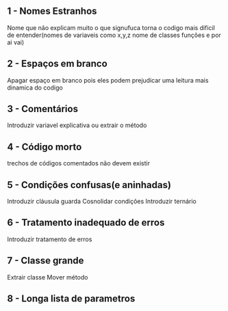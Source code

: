 ## 1 - Nomes Estranhos
Nome que não explicam muito o que signufuca torna o codigo mais dificil de entender(nomes de variaveis como x,y,z nome de classes funções e por ai vai)

## 2 - Espaços em branco
Apagar espaço em branco pois eles podem prejudicar uma leitura mais dinamica do codigo

## 3 - Comentários
Introduzir variavel explicativa ou extrair o método

## 4 - Código morto
trechos de códigos comentados não devem existir

## 5 - Condições confusas(e aninhadas)
Introduzir cláusula guarda
Cosnolidar condições
Introduzir ternário

## 6 - Tratamento inadequado de erros
Introduzir tratamento de erros

## 7 - Classe grande
Extrair classe
Mover método

## 8 - Longa lista de parametros